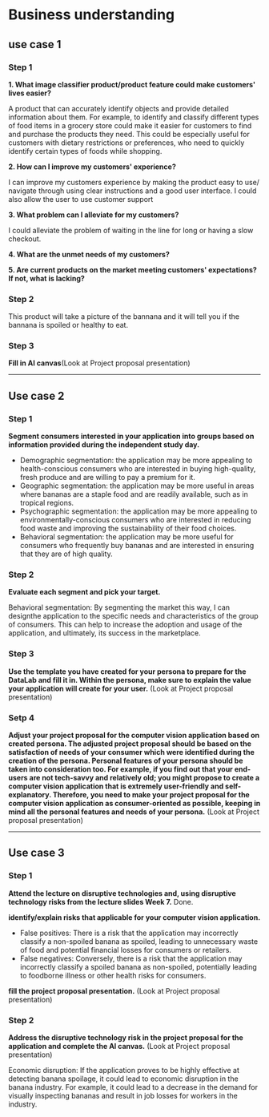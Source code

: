 # Business understanding

## use case 1

### Step 1

**1.	What image classifier product/product feature could make customers' lives easier?**

A product that can accurately identify objects and provide detailed information about them. For example, to identify and classify different types of food items in a grocery store could make it easier for customers to find and purchase the products they need. This could be especially useful for customers with dietary restrictions or preferences, who need to quickly identify certain types of foods while shopping.

**2. How can I improve my customers' experience?**

I can improve my customers experience by making the product easy to use/ navigate through using clear instructions and a good user interface. I could also allow the user to use customer support

**3.	What problem can I alleviate for my customers?**

I could alleviate the problem of waiting in the line for long or having a slow checkout. 

**4.	What are the unmet needs of my customers?**


**5. Are current products on the market meeting customers' expectations? If not, what is lacking?**



### Step 2

This product will take a picture of the bannana and it will tell you if the bannana is spoiled or healthy to eat.

### Step 3
**Fill in AI canvas**(Look at Project proposal presentation)

---
## Use case 2

### Step 1

**Segment consumers interested in your application into groups based on information provided during the independent study day.**

- Demographic segmentation: the application may be more appealing to health-conscious consumers who are interested in buying high-quality, fresh produce and are willing to pay a premium for it.
- Geographic segmentation: the application may be more useful in areas where bananas are a staple food and are readily available, such as in tropical regions.
- Psychographic segmentation: the application may be more appealing to environmentally-conscious consumers who are interested in reducing food waste and improving the sustainability of their food choices.
- Behavioral segmentation: the application may be more useful for consumers who frequently buy bananas and are interested in ensuring that they are of high quality.
### Step 2

**Evaluate each segment and pick your target.**

Behavioral segmentation: By segmenting the market this way, I can designthe application to the specific needs and characteristics of the group of consumers. This can help to increase the adoption and usage of the application, and ultimately, its success in the marketplace.
### Step 3 

**Use the template you have created for your persona to prepare for the DataLab and fill it in. Within the persona, make sure to explain the value your application will create for your user.** (Look at Project proposal presentation)

### Setp 4

**Adjust your project proposal for the computer vision application based on created persona. The adjusted project proposal should be based on the satisfaction of needs of your consumer which were identified during the creation of the persona. Personal features of your persona should be taken into consideration too. For example, if you find out that your end-users are not tech-savvy and relatively old; you might propose to create a computer vision application that is extremely user-friendly and self-explanatory. Therefore, you need to make your project proposal for the computer vision application as consumer-oriented as possible, keeping in mind all the personal features and needs of your persona.** (Look at Project proposal presentation)

---
## Use case 3

### Step 1

**Attend the lecture on disruptive technologies and, using disruptive technology risks from the lecture slides Week 7.** Done.

**identify/explain risks that applicable for your computer vision application.**

- False positives: There is a risk that the application may incorrectly classify a non-spoiled banana as spoiled, leading to unnecessary waste of food and potential financial losses for consumers or retailers.
- False negatives: Conversely, there is a risk that the application may incorrectly classify a spoiled banana as non-spoiled, potentially leading to foodborne illness or other health risks for consumers.

**fill the project proposal presentation.** (Look at Project proposal presentation)

### Step 2

**Address the disruptive technology risk in the project proposal for the application and complete the AI canvas.** (Look at Project proposal presentation)

Economic disruption: If the application proves to be highly effective at detecting banana spoilage, it could lead to economic disruption in the banana industry. For example, it could lead to a decrease in the demand for visually inspecting bananas and result in job losses for workers in the industry.

